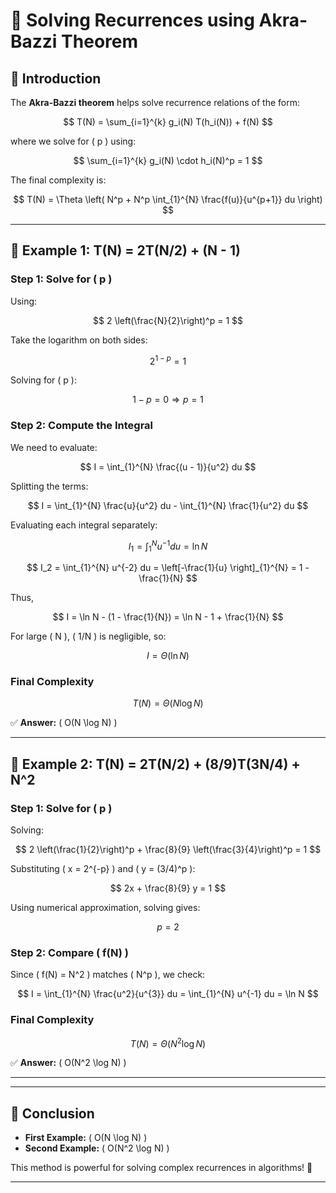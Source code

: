 # 📌 Solving Recurrences using Akra-Bazzi Theorem

## 🚀 Introduction
The **Akra-Bazzi theorem** helps solve recurrence relations of the form:

$$
T(N) = \sum_{i=1}^{k} g_i(N) T(h_i(N)) + f(N)
$$

where we solve for \( p \) using:

$$
\sum_{i=1}^{k} g_i(N) \cdot h_i(N)^p = 1
$$

The final complexity is:

$$
T(N) = \Theta \left( N^p + N^p \int_{1}^{N} \frac{f(u)}{u^{p+1}} du \right)
$$

---

## 📌 Example 1: **T(N) = 2T(N/2) + (N - 1)**

### **Step 1: Solve for \( p \)**
Using:

$$
2 \left(\frac{N}{2}\right)^p = 1
$$

Take the logarithm on both sides:

$$
2^{1 - p} = 1
$$

Solving for \( p \):

$$
1 - p = 0 \Rightarrow p = 1
$$

### **Step 2: Compute the Integral**
We need to evaluate:

$$
I = \int_{1}^{N} \frac{(u - 1)}{u^2} du
$$

Splitting the terms:

$$
I = \int_{1}^{N} \frac{u}{u^2} du - \int_{1}^{N} \frac{1}{u^2} du
$$

Evaluating each integral separately:

$$
I_1 = \int_{1}^{N} u^{-1} du = \ln N
$$

$$
I_2 = \int_{1}^{N} u^{-2} du = \left[-\frac{1}{u} \right]_{1}^{N} = 1 - \frac{1}{N}
$$

Thus,

$$
I = \ln N - (1 - \frac{1}{N}) = \ln N - 1 + \frac{1}{N}
$$

For large \( N \), \( 1/N \) is negligible, so:

$$
I = \Theta(\ln N)
$$

### **Final Complexity**

$$
T(N) = \Theta(N \log N)
$$

✅ **Answer:** \( O(N \log N) \)

---

## 📌 Example 2: **T(N) = 2T(N/2) + (8/9)T(3N/4) + N^2**

### **Step 1: Solve for \( p \)**
Solving:

$$
2 \left(\frac{1}{2}\right)^p + \frac{8}{9} \left(\frac{3}{4}\right)^p = 1
$$

Substituting \( x = 2^{-p} \) and \( y = (3/4)^p \):

$$
2x + \frac{8}{9} y = 1
$$

Using numerical approximation, solving gives:

$$
p = 2
$$

### **Step 2: Compare \( f(N) \)**
Since \( f(N) = N^2 \) matches \( N^p \), we check:

$$
I = \int_{1}^{N} \frac{u^2}{u^{3}} du = \int_{1}^{N} u^{-1} du = \ln N
$$

### **Final Complexity**

$$
T(N) = \Theta(N^2 \log N)
$$

✅ **Answer:** \( O(N^2 \log N) \)

---

---

## 🎯 **Conclusion**
- **First Example:** \( O(N \log N) \)
- **Second Example:** \( O(N^2 \log N) \)

This method is powerful for solving complex recurrences in algorithms! 🚀

---



